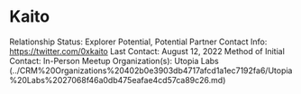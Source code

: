 # Kaito

Relationship Status: Explorer Potential, Potential Partner
Contact Info: https://twitter.com/0xkaito
Last Contact: August 12, 2022
Method of Initial Contact: In-Person Meetup
Organization(s): Utopia Labs (../CRM%20Organizations%20402b0e3903db4717afcd1a1ec7192fa6/Utopia%20Labs%2027068f46a0db475eafae4cd57ca89c26.md)